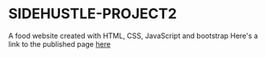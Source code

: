 # SIDEHUSTLE-PROJECT2
A food website created with HTML, CSS, JavaScript and bootstrap
Here's a link to the published page <a href="https://glorykach.github.io/SIDEHUSTLE-PROJECT2/">here</a>
